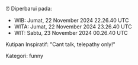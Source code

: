 ⏰ Diperbarui pada:
- WIB: Jumat, 22 November 2024 22.26.40 UTC
- WITA: Jumat, 22 November 2024 23.26.40 UTC
- WIT: Sabtu, 23 November 2024 00.26.40 UTC

Kutipan Inspiratif:
"Cant talk, telepathy only!"


Kategori: funny

